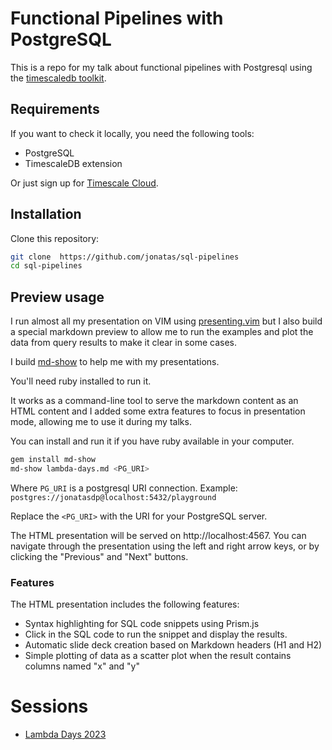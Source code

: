 # Functional Pipelines with PostgreSQL

This is a repo for my talk about functional pipelines with Postgresql using the 
[timescaledb toolkit](https://github.com/timescale/timescaledb-toolkit).

## Requirements

If you want to check it locally, you need the following tools:

- PostgreSQL
- TimescaleDB extension

Or just sign up for [Timescale Cloud](https://cloud.timescale.com).

## Installation

Clone this repository:

```bash
git clone  https://github.com/jonatas/sql-pipelines
cd sql-pipelines
```

## Preview usage

I run almost all my presentation on VIM using [presenting.vim](https://github.com/sotte/presenting.vim)
but I also build a special markdown preview to allow me to run the examples and plot the data
from query results to make it clear in some cases.

I build [md-show](https://github.com/jonatas/md-show) to help me with my presentations.

You'll need ruby installed to run it.

It works as a command-line tool to serve the markdown content as an HTML content
and I added some extra features to focus in presentation mode, allowing me to
use it during my talks.

You can install and run it if you have ruby available in your computer.

```bash
gem install md-show
md-show lambda-days.md <PG_URI>
```

Where `PG_URI` is a postgresql URI connection. Example: `postgres://jonatasdp@localhost:5432/playground`

Replace the `<PG_URI>` with the URI for your PostgreSQL server.

The HTML presentation will be served on http://localhost:4567. You can navigate through the presentation using the left and right arrow keys, or by clicking the "Previous" and "Next" buttons.

### Features

The HTML presentation includes the following features:

- Syntax highlighting for SQL code snippets using Prism.js
- Click in the SQL code to run the snippet and display the results.
- Automatic slide deck creation based on Markdown headers (H1 and H2)
- Simple plotting of data as a scatter plot when the result contains columns named "x" and "y"

# Sessions

* [Lambda Days 2023](https://www.lambdadays.org/lambdadays2023/jonatas-paganini)
